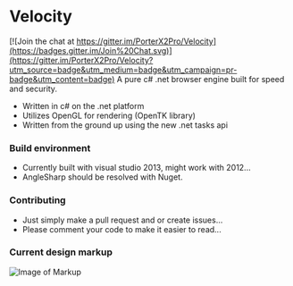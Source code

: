 # Velocity

[![Join the chat at https://gitter.im/PorterX2Pro/Velocity](https://badges.gitter.im/Join%20Chat.svg)](https://gitter.im/PorterX2Pro/Velocity?utm_source=badge&utm_medium=badge&utm_campaign=pr-badge&utm_content=badge)
A pure c# .net browser engine built for speed and security.
  - Written in c# on the .net platform
  - Utilizes OpenGL for rendering (OpenTK library)
  - Written from the ground up using the new .net tasks api

### Build environment
  - Currently built with visual studio 2013, might work with 2012...
  - AngleSharp should be resolved with Nuget.

### Contributing
  - Just simply make a pull request and or create issues...
  - Please comment your code to make it easier to read...



### Current design markup

![Image of Markup](https://raw.githubusercontent.com/PorterX2Pro/Velocity/master/velocity/velocitymarkup.png)
